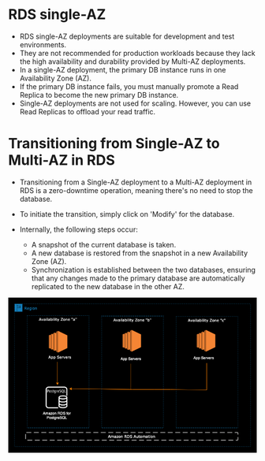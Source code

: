 # RDS single-AZ
- RDS single-AZ deployments are suitable for development and test environments.
- They are not recommended for production workloads because they lack the high availability and durability provided by Multi-AZ deployments.
- In a single-AZ deployment, the primary DB instance runs in one Availability Zone (AZ).
- If the primary DB instance fails, you must manually promote a Read Replica to become the new primary DB instance.
- Single-AZ deployments are not used for scaling. However, you can use Read Replicas to offload your read traffic.

# Transitioning from Single-AZ to Multi-AZ in RDS

- Transitioning from a Single-AZ deployment to a Multi-AZ deployment in RDS is a zero-downtime operation, meaning there's no need to stop the database.

- To initiate the transition, simply click on 'Modify' for the database.

- Internally, the following steps occur:
    - A snapshot of the current database is taken.
    - A new database is restored from the snapshot in a new Availability Zone (AZ).
    - Synchronization is established between the two databases, ensuring that any changes made to the primary database are automatically replicated to the new database in the other AZ.

![RDS Single-AZ](../resources/images/rds-single-az.png)